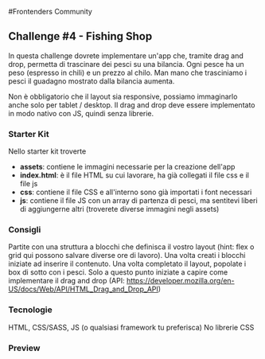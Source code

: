 #Frontenders Community

## Challenge #4 - Fishing Shop

In questa challenge dovrete implementare un'app che, tramite drag and drop, permetta di trascinare dei pesci su una bilancia.
Ogni pesce ha un peso (espresso in chili) e un prezzo al chilo. Man mano che trasciniamo i pesci il guadagno mostrato dalla bilancia aumenta.

Non è obbligatorio che il layout sia responsive, possiamo immaginarlo anche solo per tablet / desktop.
Il drag and drop deve essere implementato in modo nativo con JS, quindi senza librerie.

### Starter Kit
Nello starter kit troverte
- **assets**: contiene le immagini necessarie per la creazione dell'app
- **index.html**: è il file HTML su cui lavorare, ha già collegati il file css e il file js
- **css**: contiene il file CSS e all'interno sono già importati i font necessari
- **js**: contiene il file JS con un array di partenza di pesci, ma sentitevi liberi di aggiungerne altri (troverete diverse immagini negli assets)

### Consigli
Partite con una struttura a blocchi che definisca il vostro layout (hint: flex o grid qui possono salvare diverse ore di lavoro).
Una volta creati i blocchi iniziate ad inserire il contenuto. Una volta completato il layout, popolate i box di sotto con i pesci. 
Solo a questo punto iniziate a capire come implementare il drag and drop (API: https://developer.mozilla.org/en-US/docs/Web/API/HTML_Drag_and_Drop_API)

### Tecnologie
HTML, CSS/SASS, JS (o qualsiasi framework tu preferisca)
No librerie CSS

### Preview





